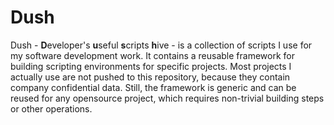 # Dush

Dush - **D**eveloper's **u**seful **s**cripts **h**ive - is a collection of scripts I use for my software development work. It contains a reusable framework for building scripting environments for specific projects. Most projects I actually use are not pushed to this repository, because they contain company confidential data. Still, the framework is generic and can be reused for any opensource project, which requires non-trivial building steps or other operations.
